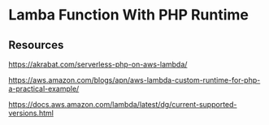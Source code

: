 # Lamba Function With PHP Runtime

## Resources
https://akrabat.com/serverless-php-on-aws-lambda/

https://aws.amazon.com/blogs/apn/aws-lambda-custom-runtime-for-php-a-practical-example/

https://docs.aws.amazon.com/lambda/latest/dg/current-supported-versions.html
